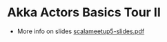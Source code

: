 # Akka Actors Basics Tour II

- More info on slides [scalameetup5-slides.pdf](https://github.com/kasonchan/scalameetups/blob/master/scalameetup5-slides/docs/scalameetup5-slides.pdf) 

